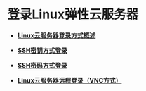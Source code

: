 # 登录Linux弹性云服务器<a name="ZH-CN_TOPIC_0030831990"></a>

-   **[Linux云服务器登录方式概述](Linux云服务器登录方式概述.md)**  

-   **[SSH密钥方式登录](SSH密钥方式登录.md)**  

-   **[SSH密码方式登录](SSH密码方式登录.md)**  

-   **[Linux云服务器远程登录（VNC方式）](Linux云服务器远程登录（VNC方式）.md)**  


